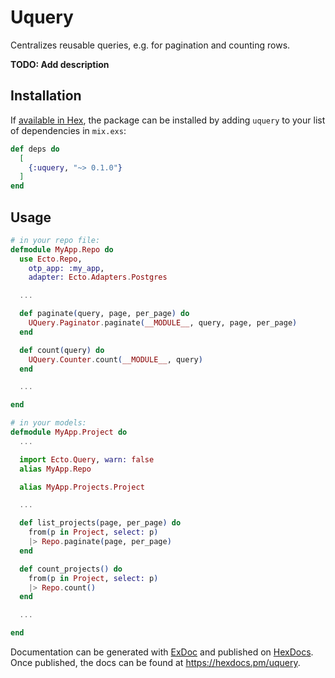# Uquery

Centralizes reusable queries, e.g. for pagination and counting rows.

**TODO: Add description**

## Installation

If [available in Hex](https://hex.pm/docs/publish), the package can be installed
by adding `uquery` to your list of dependencies in `mix.exs`:

```elixir
def deps do
  [
    {:uquery, "~> 0.1.0"}
  ]
end
```

## Usage
```elixir
# in your repo file:
defmodule MyApp.Repo do
  use Ecto.Repo,
    otp_app: :my_app,
    adapter: Ecto.Adapters.Postgres

  ...

  def paginate(query, page, per_page) do
    UQuery.Paginator.paginate(__MODULE__, query, page, per_page)
  end

  def count(query) do
    UQuery.Counter.count(__MODULE__, query)
  end

  ...

end

# in your models:
defmodule MyApp.Project do
  ...

  import Ecto.Query, warn: false
  alias MyApp.Repo

  alias MyApp.Projects.Project

  ...

  def list_projects(page, per_page) do
    from(p in Project, select: p)
    |> Repo.paginate(page, per_page)
  end

  def count_projects() do
    from(p in Project, select: p)
    |> Repo.count()
  end

  ...

end

```

Documentation can be generated with [ExDoc](https://github.com/elixir-lang/ex_doc)
and published on [HexDocs](https://hexdocs.pm). Once published, the docs can
be found at <https://hexdocs.pm/uquery>.

